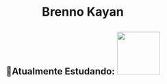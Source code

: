 <h1 align = "center">Brenno Kayan</h1>
<div align = "center" justify-content = "center">
          <h2>🌱Atualmente Estudando: 
          <img src="https://cdn.jsdelivr.net/gh/devicons/devicon/icons/css3/css3-original-wordmark.svg" height = "100px" width = "100px"/>
          </h2>
</div>
          

<!--
**brennokayan/brennokayan** is a ✨ _special_ ✨ repository because its `README.md` (this file) appears on your GitHub profile.

Here are some ideas to get you started:

- 🔭 I’m currently working on ...
- 🌱 I’m currently learning ...
- 👯 I’m looking to collaborate on ...
- 🤔 I’m looking for help with ...
- 💬 Ask me about ...
- 📫 How to reach me: ...
- 😄 Pronouns: ...
- ⚡ Fun fact: ...
-->
